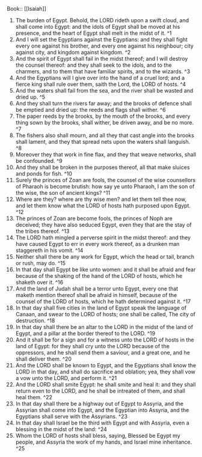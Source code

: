  Book:: [[Isaiah]]
 1. The burden of Egypt. Behold, the LORD rideth upon a swift cloud, and shall come into Egypt: and the idols of Egypt shall be moved at his presence, and the heart of Egypt shall melt in the midst of it. ^1
 2. And I will set the Egyptians against the Egyptians: and they shall fight every one against his brother, and every one against his neighbour; city against city, and kingdom against kingdom. ^2
 3. And the spirit of Egypt shall fail in the midst thereof; and I will destroy the counsel thereof: and they shall seek to the idols, and to the charmers, and to them that have familiar spirits, and to the wizards. ^3
 4. And the Egyptians will I give over into the hand of a cruel lord; and a fierce king shall rule over them, saith the Lord, the LORD of hosts. ^4
 5. And the waters shall fail from the sea, and the river shall be wasted and dried up. ^5
 6. And they shall turn the rivers far away; and the brooks of defence shall be emptied and dried up: the reeds and flags shall wither. ^6
 7. The paper reeds by the brooks, by the mouth of the brooks, and every thing sown by the brooks, shall wither, be driven away, and be no more. ^7
 8. The fishers also shall mourn, and all they that cast angle into the brooks shall lament, and they that spread nets upon the waters shall languish. ^8
 9. Moreover they that work in fine flax, and they that weave networks, shall be confounded. ^9
 10. And they shall be broken in the purposes thereof, all that make sluices and ponds for fish. ^10
 11. Surely the princes of Zoan are fools, the counsel of the wise counsellors of Pharaoh is become brutish: how say ye unto Pharaoh, I am the son of the wise, the son of ancient kings? ^11
 12. Where are they? where are thy wise men? and let them tell thee now, and let them know what the LORD of hosts hath purposed upon Egypt. ^12
 13. The princes of Zoan are become fools, the princes of Noph are deceived; they have also seduced Egypt, even they that are the stay of the tribes thereof. ^13
 14. The LORD hath mingled a perverse spirit in the midst thereof: and they have caused Egypt to err in every work thereof, as a drunken man staggereth in his vomit. ^14
 15. Neither shall there be any work for Egypt, which the head or tail, branch or rush, may do. ^15
 16. In that day shall Egypt be like unto women: and it shall be afraid and fear because of the shaking of the hand of the LORD of hosts, which he shaketh over it. ^16
 17. And the land of Judah shall be a terror unto Egypt, every one that maketh mention thereof shall be afraid in himself, because of the counsel of the LORD of hosts, which he hath determined against it. ^17
 18. In that day shall five cities in the land of Egypt speak the language of Canaan, and swear to the LORD of hosts; one shall be called, The city of destruction. ^18
 19. In that day shall there be an altar to the LORD in the midst of the land of Egypt, and a pillar at the border thereof to the LORD. ^19
 20. And it shall be for a sign and for a witness unto the LORD of hosts in the land of Egypt: for they shall cry unto the LORD because of the oppressors, and he shall send them a saviour, and a great one, and he shall deliver them. ^20
 21. And the LORD shall be known to Egypt, and the Egyptians shall know the LORD in that day, and shall do sacrifice and oblation; yea, they shall vow a vow unto the LORD, and perform it. ^21
 22. And the LORD shall smite Egypt: he shall smite and heal it: and they shall return even to the LORD, and he shall be intreated of them, and shall heal them. ^22
 23. In that day shall there be a highway out of Egypt to Assyria, and the Assyrian shall come into Egypt, and the Egyptian into Assyria, and the Egyptians shall serve with the Assyrians. ^23
 24. In that day shall Israel be the third with Egypt and with Assyria, even a blessing in the midst of the land: ^24
 25. Whom the LORD of hosts shall bless, saying, Blessed be Egypt my people, and Assyria the work of my hands, and Israel mine inheritance. ^25
